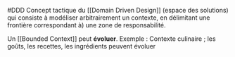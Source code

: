 #DDD
Concept tactique du [[Domain Driven Design]] (espace des solutions) qui consiste à modéliser arbitrairement un contexte, en délimitant une frontière correspondant à) une zone de responsabilité.

Un [[Bounded Context]] peut **évoluer**.
Exemple : Contexte culinaire ; les goûts, les recettes, les ingrédients peuvent évoluer





